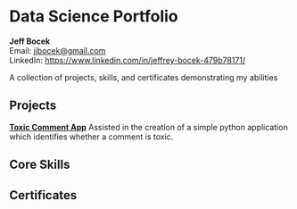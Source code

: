 # Data Science Portfolio
**Jeff Bocek**     
Email: jjbocek@gmail.com  
LinkedIn: https://www.linkedin.com/in/jeffrey-bocek-479b78171/

A collection of projects, skills, and certificates demonstrating my abilities

## Projects

**[Toxic Comment App](https://github.com/jjbocek/ToxicApp)**
Assisted in the creation of a simple python application which identifies whether a comment is toxic. 

## Core Skills

## Certificates
